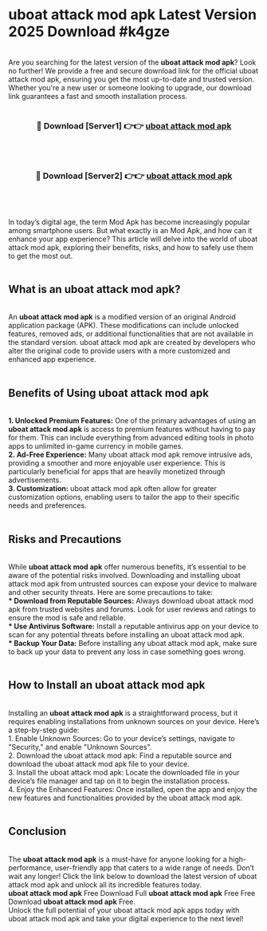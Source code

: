 # uboat attack mod apk Latest Version 2025 Download #k4gze<br>
<br>
Are you searching for the latest version of the <strong>uboat attack mod apk</strong>? Look no further! We provide a free and secure download link for the official uboat attack mod apk, ensuring you get the most up-to-date and trusted version. Whether you're a new user or someone looking to upgrade, our download link guarantees a fast and smooth installation process.
<br>
<br>
<div align="center">
<h3>🔴 Download [Server1] 👉👉 <a href="https://modyolo.store/uboat_attack_mod_apk">uboat attack mod apk</a></h3><br>
<br>
<h3>🔴 Download [Server2] 👉👉 <a href="https://modyolo.store/=uboat_attack_mod_apk">uboat attack mod apk</a></h3><br>
</div>
<br>
<br>
In today’s digital age, the term Mod Apk has become increasingly popular among smartphone users. But what exactly is an Mod Apk, and how can it enhance your app experience? This article will delve into the world of uboat attack mod apk, exploring their benefits, risks, and how to safely use them to get the most out.
<br>
<br>
<h2>What is an uboat attack mod apk?</h2>
<br>
An <strong>uboat attack mod apk</strong> is a modified version of an original Android application package (APK). These modifications can include unlocked features, removed ads, or additional functionalities that are not available in the standard version. uboat attack mod apk are created by developers who alter the original code to provide users with a more customized and enhanced app experience.
<br>
<br>
<h2>Benefits of Using uboat attack mod apk</h2>
<br>
<strong> 1. Unlocked Premium Features:</strong> One of the primary advantages of using an <strong>uboat attack mod apk</strong> is access to premium features without having to pay for them. This can include everything from advanced editing tools in photo apps to unlimited in-game currency in mobile games.
<br>
<strong> 2. Ad-Free Experience:</strong> Many uboat attack mod apk remove intrusive ads, providing a smoother and more enjoyable user experience. This is particularly beneficial for apps that are heavily monetized through advertisements.
<br>
<strong> 3. Customization:</strong> uboat attack mod apk often allow for greater customization options, enabling users to tailor the app to their specific needs and preferences.
<br>
<br>
<h2>Risks and Precautions</h2>
<br>
While <strong>uboat attack mod apk</strong> offer numerous benefits, it’s essential to be aware of the potential risks involved. Downloading and installing uboat attack mod apk from untrusted sources can expose your device to malware and other security threats. Here are some precautions to take:
<br>
<strong> * Download from Reputable Sources:</strong> Always download uboat attack mod apk from trusted websites and forums. Look for user reviews and ratings to ensure the mod is safe and reliable.
<br>
<strong> * Use Antivirus Software:</strong> Install a reputable antivirus app on your device to scan for any potential threats before installing an uboat attack mod apk.
<br>
<strong> * Backup Your Data:</strong> Before installing any uboat attack mod apk, make sure to back up your data to prevent any loss in case something goes wrong.
<br>
<br>
<h2>How to Install an uboat attack mod apk</h2>
<br>
Installing an <strong>uboat attack mod apk</strong> is a straightforward process, but it requires enabling installations from unknown sources on your device. Here’s a step-by-step guide:
<br>
 1. Enable Unknown Sources: Go to your device’s settings, navigate to "Security," and enable "Unknown Sources".
<br>
 2. Download the uboat attack mod apk: Find a reputable source and download the uboat attack mod apk file to your device.
<br>
 3. Install the uboat attack mod apk: Locate the downloaded file in your device’s file manager and tap on it to begin the installation process.
<br>
 4. Enjoy the Enhanced Features: Once installed, open the app and enjoy the new features and functionalities provided by the uboat attack mod apk.
<br>
<br>
<h2><strong>Conclusion</strong></h2>
<br>
The <strong>uboat attack mod apk</strong> is a must-have for anyone looking for a high-performance, user-friendly app that caters to a wide range of needs. Don’t wait any longer! Click the link below to download the latest version of uboat attack mod apk and unlock all its incredible features today.
<br>
<strong>uboat attack mod apk</strong> Free Download Full <strong>uboat attack mod apk</strong> Free Free Download <strong>uboat attack mod apk</strong> Free.
<br>
Unlock the full potential of your uboat attack mod apk apps today with uboat attack mod apk and take your digital experience to the next level!

